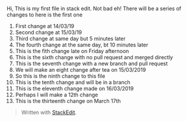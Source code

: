 ﻿
Hi,
This is my first file in stack edit. Not bad eh!
There will be a series of changes to here is the first one
1) First change at 14/03/19
2) Second change at 15/03/19
2) Third change at same day but 5 minutes later
4) The fourth change at the same day, bt 10 minutes later
5) This is the fith change late on Friday afternoon
6) This is the sixth change with no pull request and merged directly
7) This is the seventh change with a new branch and pull request
8) We will make an eight change after tea on 15/03/2019
9) So this is the ninth change to this file
10) This is the tenth change and will be in a branch
11) This is the eleventh change made on 16/03/2019
12) Perhaps I will make a 12th change
13) This is the thirteenth change on March 17th

> Written with [StackEdit](https://stackedit.io/).
